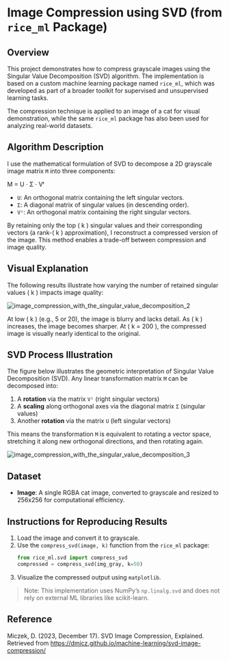# Image Compression using SVD (from `rice_ml` Package)

## Overview

This project demonstrates how to compress grayscale images using the Singular Value Decomposition (SVD) algorithm. The implementation is based on a custom machine learning package named `rice_ml`, which was developed as part of a broader toolkit for supervised and unsupervised learning tasks.

The compression technique is applied to an image of a cat for visual demonstration, while the same `rice_ml` package has also been used for analyzing real-world datasets.

## Algorithm Description

I use the mathematical formulation of SVD to decompose a 2D grayscale image matrix `M` into three components:

M = U · Σ · Vᵗ


- `U`: An orthogonal matrix containing the left singular vectors.
- `Σ`: A diagonal matrix of singular values (in descending order).
- `Vᵗ`: An orthogonal matrix containing the right singular vectors.

By retaining only the top \( k \) singular values and their corresponding vectors (a rank-\( k \) approximation), I reconstruct a compressed version of the image. This method enables a trade-off between compression and image quality.

## Visual Explanation

The following results illustrate how varying the number of retained singular values \( k \) impacts image quality:

![image_compression_with_the_singular_value_decomposition_2](https://github.com/user-attachments/assets/9388856a-6222-49f5-9166-b0904cf92b05)

At low \( k \) (e.g., 5 or 20), the image is blurry and lacks detail. As \( k \) increases, the image becomes sharper. At \( k = 200 \), the compressed image is visually nearly identical to the original.

## SVD Process Illustration

The figure below illustrates the geometric interpretation of Singular Value Decomposition (SVD). Any linear transformation matrix `M` can be decomposed into:

1. A **rotation** via the matrix `Vᵗ` (right singular vectors)
2. A **scaling** along orthogonal axes via the diagonal matrix `Σ` (singular values)
3. Another **rotation** via the matrix `U` (left singular vectors)

This means the transformation `M` is equivalent to rotating a vector space, stretching it along new orthogonal directions, and then rotating again.

![image_compression_with_the_singular_value_decomposition_3](https://github.com/user-attachments/assets/ac6789df-a94d-4db3-98a1-ae204ee54f61)

## Dataset

- **Image**: A single RGBA cat image, converted to grayscale and resized to 256x256 for computational efficiency.

## Instructions for Reproducing Results

1. Load the image and convert it to grayscale.
2. Use the `compress_svd(image, k)` function from the `rice_ml` package:
   ```python
   from rice_ml.svd import compress_svd
   compressed = compress_svd(img_gray, k=50)
   ```
3. Visualize the compressed output using `matplotlib`.

> Note: This implementation uses NumPy’s `np.linalg.svd` and does not rely on external ML libraries like scikit-learn.

## Reference

Miczek, D. (2023, December 17). SVD Image Compression, Explained. Retrieved from https://dmicz.github.io/machine-learning/svd-image-compression/
